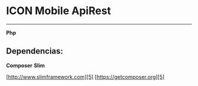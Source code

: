 ICON Mobile ApiRest
===================

----------
 **Php**

Dependencias:
-------------
 **Composer**
  **Slim**
  
  [http://www.slimframework.com][5]
  [https://getcomposer.org][5]
